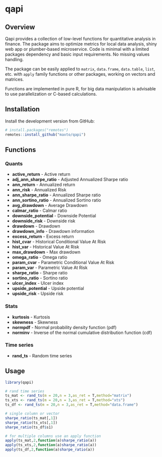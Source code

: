 # qapi

## Overview

Qapi provides a collection of low-level functions for quantitative analysis in finance. The package aims to optimize metrics for local data analysis, shiny web app or plumber-based microservice. Code is minimal with a limited packages dependency and basic input requirements. No missing values handling.

The package can be easily applied to `matrix`, `data.frame`, `data.table`, `list`, etc. with `apply` family functions or other packages, working on vectors and matrices.

Functions are implemented in pure R, for big data manipulation is advisable to use parallelization or C-based calculations.

## Installation

Install the development version from GitHub:

```r
# install.packages("remotes")
remotes::install_github("maxto/qapi")
```


## Functions

### Quants 

- **active_return** - Active return
- **adj_ann_sharpe_ratio** - Adjusted Annualized Sharpe ratio
- **ann_return** - Annualized return
- **ann_risk** - Annualized Risk
- **ann_sharpe_ratio** - Annualized Sharpe ratio
- **ann_sortino_ratio** - Annualized Sortino ratio
- **avg_drawdown** - Average Drawdown
- **calmar_ratio** - Calmar ratio
- **downside_potential** -  Downside Potential
- **downside_risk** - Downside risk
- **drawdown** - Drawdown
- **drawdown_info** - Drawdown information
- **excess_return** - Excess return
- **hist_cvar** - Historical Conditional Value At Risk
- **hist_var** - Historical Value At Risk
- **max_drawdown** - Max drawdown
- **omega_ratio** - Omega ratio
- **param_cvar** - Parametric Conditional Value At Risk
- **param_var** - Parametric Value At Risk
- **sharpe_ratio** - Sharpe ratio
- **sortino_ratio** - Sortino ratio
- **ulcer_index** - Ulcer index
- **upside_potential** - Upside potential
- **upside_risk** - Upside risk

### Stats

- **kurtosis** - Kurtosis
- **skewness** - Skewness
- **normpdf** - Normal probability density function (pdf)
- **norminv** - Inverse of the normal cumulative distribution function (cdf)

### Time series

- **rand_ts** - Random time series

## Usage

```r
library(qapi)

# rand time series
ts_mat <- rand_ts(m = 20,n = 3,as_ret = T,method="matrix")
ts_xts <- rand_ts(m = 20,n = 3,as_ret = T,method="xts")
ts_df <- rand_ts(m = 20,n = 3,as_ret = T,method="data.frame")

# single column or vector
sharpe_ratio(ts_mat[,1])
sharpe_ratio(ts_xts[,1])
sharpe_ratio(ts_df$s1)

# for multiple columns use an apply function
apply(ts_mat,2,function(a)sharpe_ratio(a))
apply(ts_xts,2,function(a)sharpe_ratio(a))
apply(ts_df,2,function(a)sharpe_ratio(a))

```

